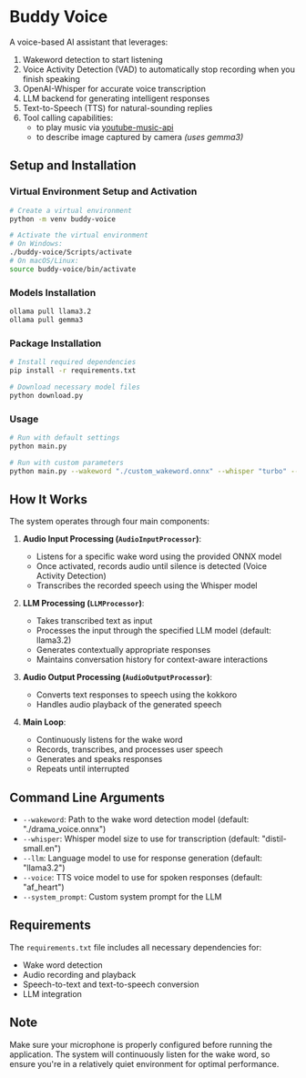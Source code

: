 # Buddy Voice

A voice-based AI assistant that leverages:

1. Wakeword detection to start listening
2. Voice Activity Detection (VAD) to automatically stop recording when you finish speaking
3. OpenAI-Whisper for accurate voice transcription
4. LLM backend for generating intelligent responses
5. Text-to-Speech (TTS) for natural-sounding replies
6. Tool calling capabilities:
   - to play music via [youtube-music-api](https://pypi.org/project/ytmusicapi/)
   - to describe image captured by camera _(uses gemma3)_

## Setup and Installation

### Virtual Environment Setup and Activation

```bash
# Create a virtual environment
python -m venv buddy-voice

# Activate the virtual environment
# On Windows:
./buddy-voice/Scripts/activate
# On macOS/Linux:
source buddy-voice/bin/activate
```

### Models Installation

```bash
ollama pull llama3.2
ollama pull gemma3
```

### Package Installation

```bash
# Install required dependencies
pip install -r requirements.txt

# Download necessary model files
python download.py
```

### Usage

```bash
# Run with default settings
python main.py

# Run with custom parameters
python main.py --wakeword "./custom_wakeword.onnx" --whisper "turbo" --llm "llama3.2"
```

## How It Works

The system operates through four main components:

1. **Audio Input Processing (`AudioInputProcessor`)**:

   - Listens for a specific wake word using the provided ONNX model
   - Once activated, records audio until silence is detected (Voice Activity Detection)
   - Transcribes the recorded speech using the Whisper model

2. **LLM Processing (`LLMProcessor`)**:

   - Takes transcribed text as input
   - Processes the input through the specified LLM model (default: llama3.2)
   - Generates contextually appropriate responses
   - Maintains conversation history for context-aware interactions

3. **Audio Output Processing (`AudioOutputProcessor`)**:

   - Converts text responses to speech using the kokkoro
   - Handles audio playback of the generated speech

4. **Main Loop**:
   - Continuously listens for the wake word
   - Records, transcribes, and processes user speech
   - Generates and speaks responses
   - Repeats until interrupted

## Command Line Arguments

- `--wakeword`: Path to the wake word detection model (default: "./drama_voice.onnx")
- `--whisper`: Whisper model size to use for transcription (default: "distil-small.en")
- `--llm`: Language model to use for response generation (default: "llama3.2")
- `--voice`: TTS voice model to use for spoken responses (default: "af_heart")
- `--system_prompt`: Custom system prompt for the LLM

## Requirements

The `requirements.txt` file includes all necessary dependencies for:

- Wake word detection
- Audio recording and playback
- Speech-to-text and text-to-speech conversion
- LLM integration

## Note

Make sure your microphone is properly configured before running the application. The system will continuously listen for the wake word, so ensure you're in a relatively quiet environment for optimal performance.
